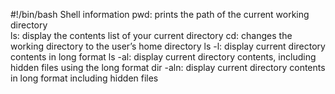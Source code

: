 #!/bin/bash
Shell information
pwd: prints the path of the current working directory  
ls: display the contents list of your current directory
cd: changes the working directory to the user’s home directory
ls -l: display current directory contents in long format
ls -al: display current directory contents, including hidden files using the long format
dir -aln: display current directory contents in long format including hidden files 
